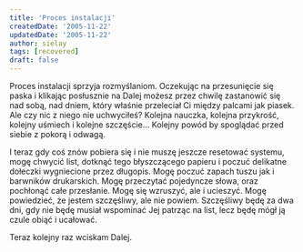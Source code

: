 ```yaml
---
title: 'Proces instalacji'
createdDate: '2005-11-22'
updatedDate: '2005-11-22'
author: sielay
tags: [recovered]
draft: false
---
```


Proces instalacji sprzyja rozmyślaniom. Oczekując na przesunięcie się paska i klikając posłusznie na Dalej możesz przez chwilę zastanowić się nad sobą, nad dniem, który właśnie przeleciał Ci między palcami jak piasek. Ale czy nic z niego nie uchwyciłeś? Kolejna nauczka, kolejna przykrość, kolejny uśmiech i kolejne szczęście… Kolejny powód by spoglądać przed siebie z pokorą i odwagą.

I teraz gdy coś znów pobiera się i nie muszę jeszcze resetować systemu, mogę chwycić list, dotknąć tego błyszczącego papieru i poczuć delikatne dołeczki wygniecione przez długopis. Mogę poczuć zapach tuszu jak i barwników drukarskich. Mogę przeczytać pojedyncze słowa, oraz pochłonąć całe przesłanie. Mogę się wzruszyć, ale i ucieszyć. Mogę powiedzieć, że jestem szczęśliwy, ale nie powiem. Szczęśliwy będę za dwa dni, gdy nie będę musiał wspominać Jej patrząc na list, lecz będę mógł ją czule obiąć i ucałować.

Teraz kolejny raz wciskam Dalej.
